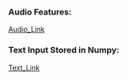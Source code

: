 ### Audio Features:
[Audio_Link](https://drive.google.com/open?id=1dm-hneEZ6O6l_0C0D_qYoqkUbwmZz10v)

### Text Input Stored in Numpy:
[Text_Link](https://drive.google.com/file/d/15wtWZvSJicF_Ur2V45lCyCjNJQ7QfXth/view?usp=sharing)
